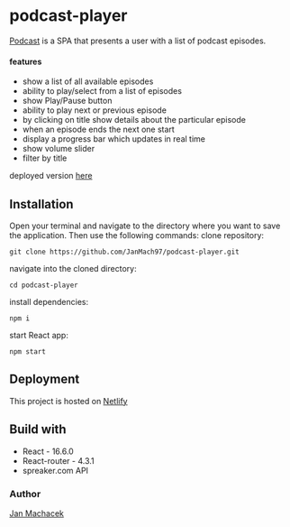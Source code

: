 # podcast-player

[Podcast](https://objective-kowalevski-2de920.netlify.com/) is a SPA that presents a user with a list of podcast episodes.

#### features

- show a list of all available episodes
- ability to play/select from a list of episodes
- show Play/Pause button
- ability to play next or previous episode
- by clicking on title show details about the particular episode
- when an episode ends the next one start
- display a progress bar which updates in real time
- show volume slider
- filter by title

deployed version [here](https://objective-kowalevski-2de920.netlify.com/)

## Installation

Open your terminal and navigate to the directory where you want to save the application. Then use the following commands:
clone repository:

```
git clone https://github.com/JanMach97/podcast-player.git
```

navigate into the cloned directory:

```
cd podcast-player
```

install dependencies:

```
npm i
```

start React app:

```
npm start
```

## Deployment

This project is hosted on [Netlify](https://www.netlify.com/)

## Build with

- React - 16.6.0
- React-router - 4.3.1
- spreaker.com API

### Author

[Jan Machacek](https://github.com/JanMach97)
